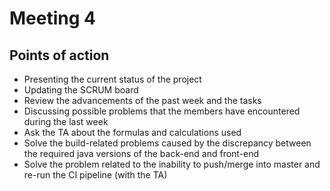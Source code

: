 # Meeting 4

## Points of action
- Presenting the current status of the project
- Updating the SCRUM board
- Review the advancements of the past week and the tasks
- Discussing possible problems that the members have encountered during the last week
- Ask the TA about the formulas and calculations used
- Solve the build-related problems caused by the discrepancy between the required java versions of the back-end and front-end
- Solve the problem related to the inability to push/merge into master and re-run the CI pipeline (with the TA)